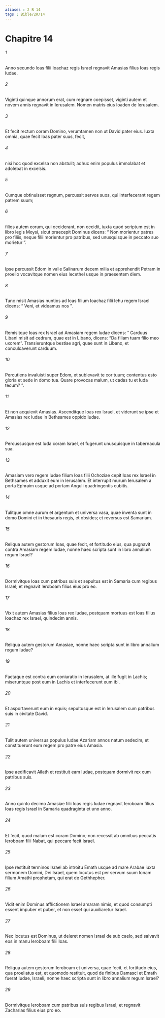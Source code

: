 ```yaml
---
aliases : 2 R 14
tags : Bible/2R/14
---
```


# Chapitre 14

###### 1
Anno secundo Ioas filii Ioachaz regis Israel regnavit Amasias filius Ioas regis Iudae. 
###### 2
Viginti quinque annorum erat, cum regnare coepisset, viginti autem et novem annis regnavit in Ierusalem. Nomen matris eius Ioaden de Ierusalem. 
###### 3
Et fecit rectum coram Domino, verumtamen non ut David pater eius. Iuxta omnia, quae fecit Ioas pater suus, fecit, 
###### 4
nisi hoc quod excelsa non abstulit; adhuc enim populus immolabat et adolebat in excelsis. 
###### 5
Cumque obtinuisset regnum, percussit servos suos, qui interfecerant regem patrem suum; 
###### 6
filios autem eorum, qui occiderant, non occidit, iuxta quod scriptum est in libro legis Moysi, sicut praecepit Dominus dicens: “ Non morientur patres pro filiis, neque filii morientur pro patribus, sed unusquisque in peccato suo morietur ”.
###### 7
Ipse percussit Edom in valle Salinarum decem milia et apprehendit Petram in proelio vocavitque nomen eius Iecethel usque in praesentem diem.
###### 8
Tunc misit Amasias nuntios ad Ioas filium Ioachaz filii Iehu regem Israel dicens: “ Veni, et videamus nos ”. 
###### 9
Remisitque Ioas rex Israel ad Amasiam regem Iudae dicens: “ Carduus Libani misit ad cedrum, quae est in Libano, dicens: “Da filiam tuam filio meo uxorem”. Transieruntque bestiae agri, quae sunt in Libano, et conculcaverunt carduum. 
###### 10
Percutiens invaluisti super Edom, et sublevavit te cor tuum; contentus esto gloria et sede in domo tua. Quare provocas malum, ut cadas tu et Iuda tecum? ”. 
###### 11
Et non acquievit Amasias. Ascenditque Ioas rex Israel, et viderunt se ipse et Amasias rex Iudae in Bethsames oppido Iudae. 
###### 12
Percussusque est Iuda coram Israel, et fugerunt unusquisque in tabernacula sua. 
###### 13
Amasiam vero regem Iudae filium Ioas filii Ochoziae cepit Ioas rex Israel in Bethsames et adduxit eum in Ierusalem. Et interrupit murum Ierusalem a porta Ephraim usque ad portam Anguli quadringentis cubitis. 
###### 14
Tulitque omne aurum et argentum et universa vasa, quae inventa sunt in domo Domini et in thesauris regis, et obsides; et reversus est Samariam.
###### 15
Reliqua autem gestorum Ioas, quae fecit, et fortitudo eius, qua pugnavit contra Amasiam regem Iudae, nonne haec scripta sunt in libro annalium regum Israel? 
###### 16
Dormivitque Ioas cum patribus suis et sepultus est in Samaria cum regibus Israel; et regnavit Ieroboam filius eius pro eo.
###### 17
Vixit autem Amasias filius Ioas rex Iudae, postquam mortuus est Ioas filius Ioachaz rex Israel, quindecim annis.
###### 18
Reliqua autem gestorum Amasiae, nonne haec scripta sunt in libro annalium regum Iudae? 
###### 19
Factaque est contra eum coniuratio in Ierusalem, at ille fugit in Lachis; miseruntque post eum in Lachis et interfecerunt eum ibi. 
###### 20
Et asportaverunt eum in equis; sepultusque est in Ierusalem cum patribus suis in civitate David. 
###### 21
Tulit autem universus populus Iudae Azariam annos natum sedecim, et constituerunt eum regem pro patre eius Amasia. 
###### 22
Ipse aedificavit Ailath et restituit eam Iudae, postquam dormivit rex cum patribus suis.
###### 23
Anno quinto decimo Amasiae filii Ioas regis Iudae regnavit Ieroboam filius Ioas regis Israel in Samaria quadraginta et uno anno. 
###### 24
Et fecit, quod malum est coram Domino; non recessit ab omnibus peccatis Ieroboam filii Nabat, qui peccare fecit Israel.
###### 25
Ipse restituit terminos Israel ab introitu Emath usque ad mare Arabae iuxta sermonem Domini, Dei Israel, quem locutus est per servum suum Ionam filium Amathi prophetam, qui erat de Gethhepher. 
###### 26
Vidit enim Dominus afflictionem Israel amaram nimis, et quod consumpti essent impuber et puber, et non esset qui auxiliaretur Israel. 
###### 27
Nec locutus est Dominus, ut deleret nomen Israel de sub caelo, sed salvavit eos in manu Ieroboam filii Ioas.
###### 28
Reliqua autem gestorum Ieroboam et universa, quae fecit, et fortitudo eius, qua proeliatus est, et quomodo restituit, quod de finibus Damasci et Emath fuerat Iudae, Israeli, nonne haec scripta sunt in libro annalium regum Israel? 
###### 29
Dormivitque Ieroboam cum patribus suis regibus Israel; et regnavit Zacharias filius eius pro eo.
